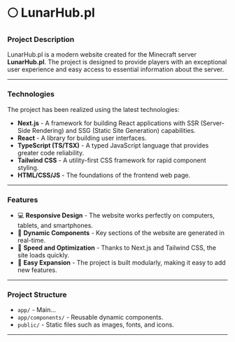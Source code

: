 # 🌕 LunarHub.pl  

### **Project Description**  
LunarHub.pl is a modern website created for the Minecraft server **LunarHub.pl**. The project is designed to provide players with an exceptional user experience and easy access to essential information about the server.  

---

### **Technologies**  
The project has been realized using the latest technologies:  
- **Next.js** - A framework for building React applications with SSR (Server-Side Rendering) and SSG (Static Site Generation) capabilities.  
- **React** - A library for building user interfaces.  
- **TypeScript (TS/TSX)** - A typed JavaScript language that provides greater code reliability.  
- **Tailwind CSS** - A utility-first CSS framework for rapid component styling.  
- **HTML/CSS/JS** - The foundations of the frontend web page.  

---

### **Features**  
- 💻 **Responsive Design** - The website works perfectly on computers, tablets, and smartphones.  
- 🌟 **Dynamic Components** - Key sections of the website are generated in real-time.  
- 🚀 **Speed and Optimization** - Thanks to Next.js and Tailwind CSS, the site loads quickly.  
- 📄 **Easy Expansion** - The project is built modularly, making it easy to add new features.  

---

### **Project Structure**  
- `app/` - Main...
- `app/components/` - Reusable dynamic components.  
- `public/` - Static files such as images, fonts, and icons.  

---
